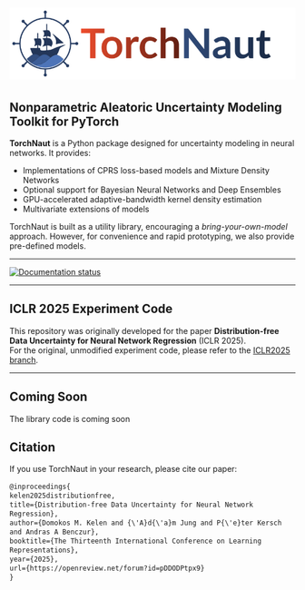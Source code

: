 # ![TorchNaut](https://github.com/proto-n/torch-naut/raw/main/static/naut-text.png)

## Nonparametric Aleatoric Uncertainty Modeling Toolkit for PyTorch

**TorchNaut** is a Python package designed for uncertainty modeling in neural networks. It provides:

- Implementations of CPRS loss-based models and Mixture Density Networks  
- Optional support for Bayesian Neural Networks and Deep Ensembles  
- GPU-accelerated adaptive-bandwidth kernel density estimation  
- Multivariate extensions of models  

TorchNaut is built as a utility library, encouraging a *bring-your-own-model* approach. However, for convenience and rapid prototyping, we also provide pre-defined models.

---

[![Documentation status](https://readthedocs.org/projects/torch-naut/badge/?version=latest&style=for-the-badge)](https://torch-naut.readthedocs.io/en/latest/)

---

## ICLR 2025 Experiment Code

This repository was originally developed for the paper **Distribution-free Data Uncertainty for Neural Network Regression** (ICLR 2025).  
For the original, unmodified experiment code, please refer to the [ICLR2025 branch](https://github.com/proto-n/torch-naut/tree/iclr2025).

---

## Coming Soon

The library code is coming soon

## Citation

If you use TorchNaut in your research, please cite our paper:  
```
@inproceedings{
kelen2025distributionfree,
title={Distribution-free Data Uncertainty for Neural Network Regression},
author={Domokos M. Kelen and {\'A}d{\'a}m Jung and P{\'e}ter Kersch and Andras A Benczur},
booktitle={The Thirteenth International Conference on Learning Representations},
year={2025},
url={https://openreview.net/forum?id=pDDODPtpx9}
}
```
